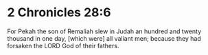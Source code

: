 # 2 Chronicles 28:6

For Pekah the son of Remaliah slew in Judah an hundred and twenty thousand in one day, [which were] all valiant men; because they had forsaken the LORD God of their fathers.